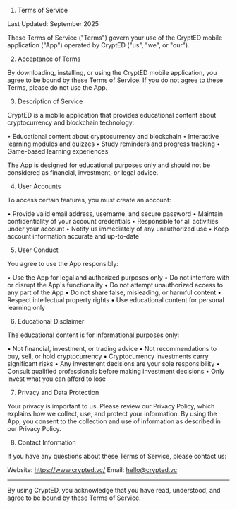 1. Terms of Service

Last Updated: September 2025

These Terms of Service ("Terms") govern your use of the CryptED mobile application ("App") operated by CryptED ("us", "we", or "our").

2. Acceptance of Terms

By downloading, installing, or using the CryptED mobile application, you agree to be bound by these Terms of Service. If you do not agree to these Terms, please do not use the App.

3. Description of Service

CryptED is a mobile application that provides educational content about cryptocurrency and blockchain technology:

• Educational content about cryptocurrency and blockchain
• Interactive learning modules and quizzes
• Study reminders and progress tracking
• Game-based learning experiences

The App is designed for educational purposes only and should not be considered as financial, investment, or legal advice.

4. User Accounts

To access certain features, you must create an account:

• Provide valid email address, username, and secure password
• Maintain confidentiality of your account credentials
• Responsible for all activities under your account
• Notify us immediately of any unauthorized use
• Keep account information accurate and up-to-date

5. User Conduct

You agree to use the App responsibly:

• Use the App for legal and authorized purposes only
• Do not interfere with or disrupt the App's functionality
• Do not attempt unauthorized access to any part of the App
• Do not share false, misleading, or harmful content
• Respect intellectual property rights
• Use educational content for personal learning only

6. Educational Disclaimer

The educational content is for informational purposes only:

• Not financial, investment, or trading advice
• Not recommendations to buy, sell, or hold cryptocurrency
• Cryptocurrency investments carry significant risks
• Any investment decisions are your sole responsibility
• Consult qualified professionals before making investment decisions
• Only invest what you can afford to lose

7. Privacy and Data Protection

Your privacy is important to us. Please review our Privacy Policy, which explains how we collect, use, and protect your information. By using the App, you consent to the collection and use of information as described in our Privacy Policy.

8. Contact Information

If you have any questions about these Terms of Service, please contact us:

Website: https://www.crypted.vc/
Email: hello@crypted.vc

---

By using CryptED, you acknowledge that you have read, understood, and agree to be bound by these Terms of Service.
